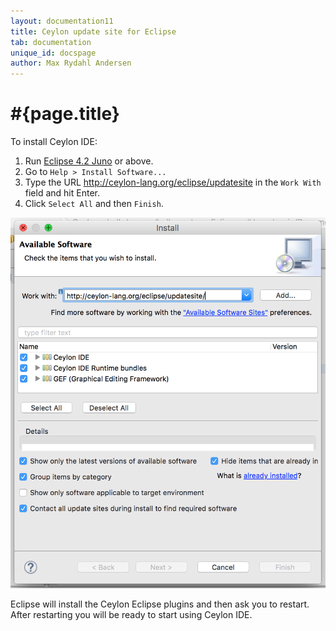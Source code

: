 ```yaml
---
layout: documentation11
title: Ceylon update site for Eclipse
tab: documentation
unique_id: docspage
author: Max Rydahl Andersen
---
```


# #{page.title}

To install Ceylon IDE:

1. Run [Eclipse 4.2 Juno](http://eclipse.org/downloads) or above.
2. Go to `Help > Install Software...`
3. Type the URL <http://ceylon-lang.org/eclipse/updatesite> in the 
   `Work With` field and hit Enter.
4. Click `Select All` and then `Finish`.

![eclipseupdatesite](/images/eclipseupdatesite.png "Update Site")

Eclipse will install the Ceylon Eclipse plugins and then ask you to 
restart. After restarting you will be ready to start using Ceylon IDE.
